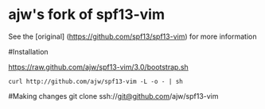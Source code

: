 # ajw's fork of spf13-vim

See the [original] (https://github.com/spf13/spf13-vim) for more information 

#Installation

https://raw.github.com/ajw/spf13-vim/3.0/bootstrap.sh

    curl http://github.com/ajw/spf13-vim -L -o - | sh


#Making changes
    git clone ssh://git@github.com/ajw/spf13-vim
